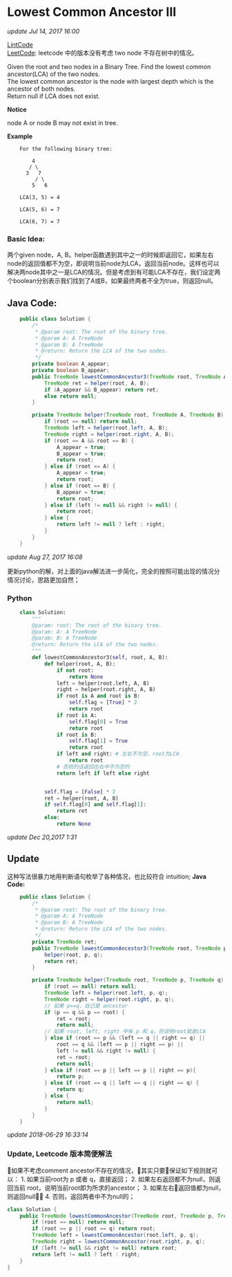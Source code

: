 # Lowest Common Ancestor III

_update Jul 14, 2017 16:00_

[LintCode](http://www.lintcode.com/en/problem/lowest-common-ancestor-iii/)  
[LeetCode](https://leetcode.com/problems/lowest-common-ancestor-of-a-binary-tree/description/): leetcode 中的版本没有考虑 two node 不存在树中的情况。

Given the root and two nodes in a Binary Tree. Find the lowest common ancestor\(LCA\) of the two nodes.  
The lowest common ancestor is the node with largest depth which is the ancestor of both nodes.  
Return null if LCA does not exist.

 **Notice**

node A or node B may not exist in tree.

**Example**

```text
    For the following binary tree:

        4
       / \
      3   7
         / \
        5   6

    LCA(3, 5) = 4

    LCA(5, 6) = 7

    LCA(6, 7) = 7
```

### Basic Idea:

两个given node，A, B。helper函数遇到其中之一的时候即返回它，如果左右node的返回值都不为空，即说明当前node为LCA，返回当前node。这样也可以解决两node其中之一是LCA的情况。但是考虑到有可能LCA不存在，我们设定两个boolean分别表示我们找到了A或B，如果最终两者不全为true，则返回null。

## Java Code:

```java
    public class Solution {
        /*
         * @param root: The root of the binary tree.
         * @param A: A TreeNode
         * @param B: A TreeNode
         * @return: Return the LCA of the two nodes.
         */
        private boolean A_appear;
        private boolean B_appear;
        public TreeNode lowestCommonAncestor3(TreeNode root, TreeNode A, TreeNode B) {
            TreeNode ret = helper(root, A, B);
            if (A_appear && B_appear) return ret;
            else return null;
        }

        private TreeNode helper(TreeNode root, TreeNode A, TreeNode B) {
            if (root == null) return null;
            TreeNode left = helper(root.left, A, B);
            TreeNode right = helper(root.right, A, B);
            if (root == A && root == B) {
                A_appear = true;
                B_appear = true;
                return root;
            } else if (root == A) {
                A_appear = true;
                return root;
            } else if (root == B) {
                B_appear = true;
                return root;
            } else if (left != null && right != null) {
                return root;
            } else {
                return left != null ? left : right;
            }
        }
    }
```

_update Aug 27, 2017 16:08_

更新python的解，对上面的java解法进一步简化，完全的按照可能出现的情况分情况讨论，思路更加自然；

### Python

```python
    class Solution:
        """
        @param: root: The root of the binary tree.
        @param: A: A TreeNode
        @param: B: A TreeNode
        @return: Return the LCA of the two nodes.
        """
        def lowestCommonAncestor3(self, root, A, B):
            def helper(root, A, B):
                if not root:
                    return None
                left = helper(root.left, A, B)
                right = helper(root.right, A, B)
                if root is A and root is B:
                    self.flag = [True] * 2
                    return root
                if root is A:
                    self.flag[0] = True
                    return root
                if root is B:
                    self.flag[1] = True
                    return root
                if left and right: # 左右不为空，root为LCA
                    return root
                # 否则的话返回左右中不为空的
                return left if left else right


            self.flag = [False] * 2
            ret = helper(root, A, B)
            if self.flag[0] and self.flag[1]:
                return ret
            else:
                return None
```

_update Dec 20,2017 1:31_

## Update

这种写法很暴力地用判断语句枚举了各种情况，也比较符合 intuition; **Java Code:**

```java
    public class Solution {
        /*
         * @param root: The root of the binary tree.
         * @param A: A TreeNode
         * @param B: A TreeNode
         * @return: Return the LCA of the two nodes.
         */
        private TreeNode ret;
        public TreeNode lowestCommonAncestor3(TreeNode root, TreeNode p, TreeNode q) {
            helper(root, p, q);
            return ret;
        }

        private TreeNode helper(TreeNode root, TreeNode p, TreeNode q) {
            if (root == null) return null;
            TreeNode left = helper(root.left, p, q);
            TreeNode right = helper(root.right, p, q);
            // 如果 p==q，自己是 ancestor
            if (p == q && p == root) {
                ret = root;
                return null;
            // 如果 root, left, right 中有 p 和 q，则说明root就是LCA
            } else if (root == p && (left == q || right == q) ||
                root == q && (left == p || right == p) ||
                left != null && right != null) {
                ret = root;
                return null;
            } else if (root == p || left == p || right == p){
                return p;
            } else if (root == q || left == q || right == q) {
                return q;
            } else {
                return null;
            }
        }
    }
```

_update 2018-06-29 16:33:14_

### Update, Leetcode 版本简便解法

如果不考虑comment ancestor不存在的情况，其实只要保证如下规则就可以： 1. 如果当前root为 p 或者 q，直接返回； 2. 如果左右返回都不为null，则返回当前 root，说明当前root即为所求的ancestor； 3. 如果左右返回值都为null，则返回null； 4. 否则，返回两者中不为null的；

```java
class Solution {
    public TreeNode lowestCommonAncestor(TreeNode root, TreeNode p, TreeNode q) {
        if (root == null) return null;
        if (root == p || root == q) return root;
        TreeNode left = lowestCommonAncestor(root.left, p, q);
        TreeNode right = lowestCommonAncestor(root.right, p, q);
        if (left != null && right != null) return root;
        return left != null ? left : right;
    }
}
```

